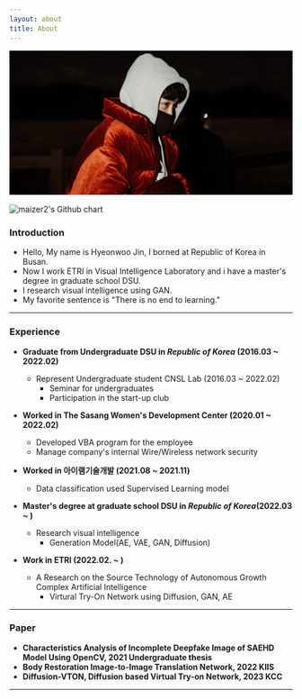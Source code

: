 ```yaml
---
layout: about
title: About
---
```



![](https://raw.githubusercontent.com/maizer2/gitblog_img/main/img/About/1639926707659.jpg)

<img src="http://ghchart.rshah.org/8a2be2/maizer2" alt="maizer2's Github chart"/>


### **Introduction**

* Hello, My name is Hyeonwoo Jin, I borned at Republic of Korea in Busan.
* Now I work ETRI in Visual Intelligence Laboratory  and i have a master's degree in graduate school DSU.
* I research visual intelligence using GAN.
* My favorite sentence is "There is no end to learning."

---

### **Experience**

* **Graduate from Undergraduate DSU in *Republic of Korea* (2016.03 ~ 2022.02)**
    * Represent Undergraduate student CNSL Lab (2016.03 ~ 2022.02)
        * Seminar for undergraduates
        * Participation in the start-up club

* **Worked in The Sasang Women's Development Center (2020.01 ~ 2022.02)**
    * Developed VBA program for the employee
    * Manage company's internal Wire/Wireless network security

* **Worked in 아이램기술개발 (2021.08 ~ 2021.11)**
    * Data classification used Supervised Learning model

* **Master's degree at graduate school DSU in *Republic of Korea*(2022.03 ~ )**
    * Research visual intelligence
        * Generation Model(AE, VAE, GAN, Diffusion) 

* **Work in ETRI (2022.02. ~ )**
    * A Research on the Source Technology of Autonomous Growth Complex Artificial Intelligence
        * Virtural Try-On Network using Diffusion, GAN, AE

---

### **Paper**

* **Characteristics Analysis of Incomplete Deepfake Image of SAEHD Model Using OpenCV, 2021 Undergraduate thesis**
* **Body Restoration Image-to-Image Translation Network, 2022 KIIS**
* **Diffusion-VTON, Diffusion based Virtual Try-on Network, 2023 KCC**

---
